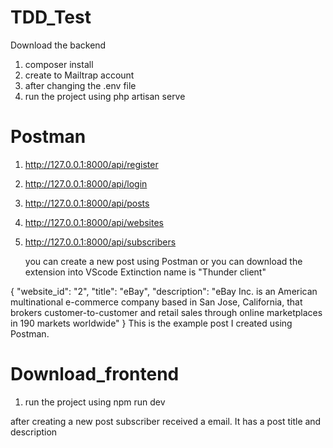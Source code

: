 # TDD_Test
Download the backend
1. composer install
2. create to Mailtrap account 
3. after changing the .env file
4. run the project using php artisan serve


# Postman
1. http://127.0.0.1:8000/api/register
2. http://127.0.0.1:8000/api/login
3. http://127.0.0.1:8000/api/posts
4. http://127.0.0.1:8000/api/websites
5. http://127.0.0.1:8000/api/subscribers

   you can create a new post using Postman or you can download the extension into VScode Extinction name is "Thunder client"

{
   "website_id": "2", 
   "title": "eBay",
   "description": "eBay Inc. is an American multinational e-commerce company based in San Jose, California, that brokers customer-to-customer and retail sales                         through online marketplaces in 190 markets worldwide"
}
This is the example post I created using Postman.

# Download_frontend
1. run the project using npm run dev      

after creating a new post subscriber received a email. It has a post title and description 
